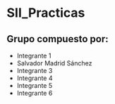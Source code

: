 # SII_Practicas
## Grupo compuesto por:
- Integrante 1
- Salvador Madrid Sánchez
- Integrante 3
- Integrante 4
- Integrante 5
- Integrante 6
